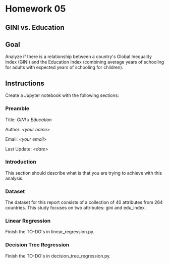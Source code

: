 # Homework 05

## GINI vs. Education

## Goal

Analyze if there is a relationship between a country's Global Inequality Index (GINI) and the Education Index (combining average years of schooling for adults with expected years of schooling for children). 

## Instructions

Create a Jupyter notebook with the following sections: 

### Preamble

Title: *GINI x Education*

Author: *\<your name\>*

Email: *\<your email\>*

Last Update: *\<date\>*

### Introduction

This section should describe what is that you are trying to achieve with this analysis. 

### Dataset

The dataset for this report consists of a collection of 40 attributes from 264 countries. This study focuses on two attributes: gini and edu_index. 

### Linear Regression

Finish the TO-DO's in linear_regression.py. 

### Decision Tree Regression

Finish the TO-DO's in decision_tree_regression.py. 
